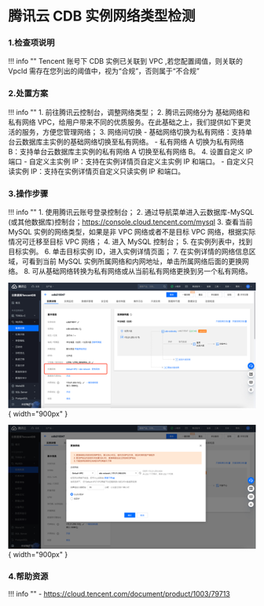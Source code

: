 # 腾讯云 CDB 实例网络类型检测

### 1.检查项说明
!!! info ""
    Tencent  账号下 CDB 实例已关联到 VPC ,若您配置阈值，则关联的 VpcId 需存在您列出的阈值中，视为“合规”，否则属于“不合规”

### 2.处置方案
!!! info ""
    1. 前往腾讯云控制台，调整网络类型；
    2. 腾讯云网络分为 基础网络和私有网络 VPC，给用户带来不同的优质服务。在此基础之上，我们提供如下更灵活的服务，方便您管理网络；
    3. 网络间切换
        - 基础网络切换为私有网络：支持单台云数据库主实例的基础网络切换至私有网络。
        - 私有网络 A 切换为私有网络 B：支持单台云数据库主实例的私有网络 A 切换至私有网络 B。
    4. 设置自定义 IP 端口
        - 自定义主实例 IP：支持在实例详情页自定义主实例 IP 和端口。
        - 自定义只读实例 IP：支持在实例详情页自定义只读实例 IP 和端口。

### 3.操作步骤
!!! info ""
    1. 使用腾讯云账号登录控制台；
    2. 通过导航菜单进入云数据库-MySQL (或其他数据库)控制台；https://console.cloud.tencent.com/mysql
    3. 查看当前 MySQL 实例的网络类型，如果是非 VPC 网络或者不是目标 VPC 网络，根据实际情况可迁移至目标 VPC 网络；
    4. 进入 MySQL 控制台；
    5. 在实例列表中，找到目标实例。
    6. 单击目标实例 ID，进入实例详情页面；
    7. 在实例详情的网络信息区域，可看到当前 MySQL 实例所属网络和内网地址，单击所属网络后面的更换网络。
    8. 可从基础网络转换为私有网络或从当前私有网络更换到另一个私有网络。

![处置方案-查看当前网络类型](../../img/suggest/tencent/cdb-mysql-instance.png){ width="900px" }

![处置方案-切换当前网络类型](../../img/suggest/tencent/cdb-mysql-change-network.png){ width="900px" }


### 4.帮助资源
!!! info ""
    - https://cloud.tencent.com/document/product/1003/79713
    
